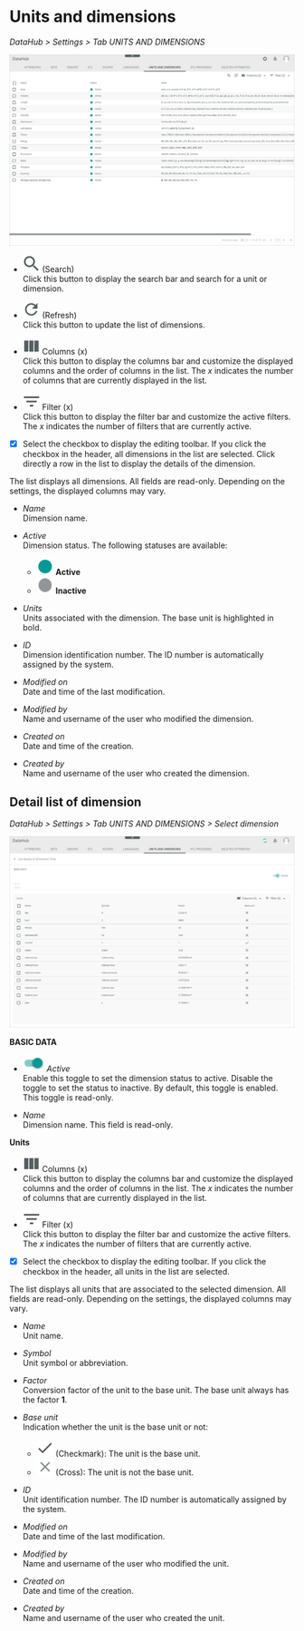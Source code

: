 [comment]: <> (Überarbeiten, wenn Funktionen möglich!)

# Units and dimensions

*DataHub > Settings > Tab UNITS AND DIMENSIONS*

![Units and dimensions](/Assets/Screenshots/DataHub/Settings/UnitsDimensions/UnitsDimensions.png "[Units and dimensions]")

- ![Search](/Assets/Icons/Search.png "[Search]") (Search)   
  Click this button to display the search bar and search for a unit or dimension.

  [comment]: <> (Wonach kann ich suchen? Klappt bei mir nicht...)

- ![Refresh](/Assets/Icons/Refresh01.png "[Refresh]") (Refresh)   
  Click this button to update the list of dimensions.

- ![Columns](/Assets/Icons/Columns.png "[Columns]") Columns (x)   
  Click this button to display the columns bar and customize the displayed columns and the order of columns in the list. The *x* indicates the number of columns that are currently displayed in the list.

- ![Filter](/Assets/Icons/Filter.png "[Filter]") Filter (x)   
  Click this button to display the filter bar and customize the active filters. The *x* indicates the number of filters that are currently active.

- [x]     
  Select the checkbox to display the editing toolbar. If you click the checkbox in the header, all dimensions in the list are selected. Click directly a row in the list to display the details of the dimension.

  [comment]: <> (Leere Toolbar - was kann ich hier machen?)

The list displays all dimensions. All fields are read-only. Depending on the settings, the displayed columns may vary.

- *Name*   
  Dimension name.

- *Active*   
  Dimension status. The following statuses are available:
  - ![Status](/Assets/Icons/Status01.png "[Status]") **Active**
  - ![Status](/Assets/Icons/Status04.png "[Status]") **Inactive**     

- *Units*   
  Units associated with the dimension. The base unit is highlighted in bold.

- *ID*   
  Dimension identification number. The ID number is automatically assigned by the system.

- *Modified on*   
  Date and time of the last modification.

- *Modified by*   
  Name and username of the user who modified the dimension.

- *Created on*   
  Date and time of the creation.

- *Created by*   
  Name and username of the user who created the dimension.



## Detail list of dimension

*DataHub > Settings > Tab UNITS AND DIMENSIONS > Select dimension*

![Detail list of dimension](/Assets/Screenshots/DataHub/Settings/UnitsDimensions/DetailListDimension.png "[Detail list of dimension]")

**BASIC DATA**

- ![Toggle](/Assets/Icons/Toggle.png "[Toggle]") *Active*   
  Enable this toggle to set the dimension status to active. Disable the toggle to set the status to inactive. By default, this toggle is enabled. This toggle is read-only.

  [comment]: <> (Ein toggle, der read-only ist, ist sinnfrei, oder?)

- *Name*   
  Dimension name. This field is read-only.

**Units**

- ![Columns](/Assets/Icons/Columns.png "[Columns]") Columns (x)   
  Click this button to display the columns bar and customize the displayed columns and the order of columns in the list. The *x* indicates the number of columns that are currently displayed in the list.

- ![Filter](/Assets/Icons/Filter.png "[Filter]") Filter (x)   
  Click this button to display the filter bar and customize the active filters. The *x* indicates the number of filters that are currently active.

- [x]     
  Select the checkbox to display the editing toolbar. If you click the checkbox in the header, all units in the list are selected.

  [comment]: <> (Leere Toolbar - was kann ich hier machen?)

The list displays all units that are associated to the selected dimension. All fields are read-only. Depending on the settings, the displayed columns may vary.

- *Name*   
  Unit name.

- *Symbol*   
  Unit symbol or abbreviation.

- *Factor*   
  Conversion factor of the unit to the base unit. The base unit always has the factor **1**.

- *Base unit*   
  Indication whether the unit is the base unit or not:
  - ![Check](/Assets/Icons/Check.png "[Check]") (Checkmark): The unit is the base unit.  
  - ![Cross](/Assets/Icons/Cross02.png "[Cross]") (Cross): The unit is not the base unit.


- *ID*   
  Unit identification number. The ID number is automatically assigned by the system.

- *Modified on*   
  Date and time of the last modification.

- *Modified by*   
  Name and username of the user who modified the unit.

- *Created on*   
  Date and time of the creation.

- *Created by*   
  Name and username of the user who created the unit.
